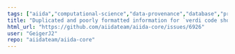 ```yaml
---
tags: ["aiida","computational-science","data-provenance","database","provenance","scheduler","ssh","workflow","workflow-engine","workflows"]
title: "Duplicated and poorly formatted information for `verdi code show`"
html_url: "https://github.com/aiidateam/aiida-core/issues/6926"
user: "GeigerJ2"
repo: "aiidateam/aiida-core"
---
```


